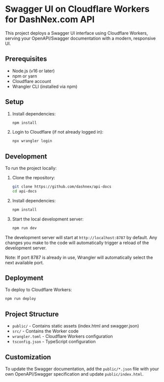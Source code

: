 # Swagger UI on Cloudflare Workers for DashNex.com API

This project deploys a Swagger UI interface using Cloudflare Workers, serving your OpenAPI/Swagger documentation with a modern, responsive UI.

## Prerequisites

- Node.js (v16 or later)
- npm or yarn
- Cloudflare account
- Wrangler CLI (installed via npm)

## Setup

1. Install dependencies:
   ```bash
   npm install
   ```

2. Login to Cloudflare (if not already logged in):
   ```bash
   npx wrangler login
   ```

## Development

To run the project locally:

1. Clone the repository:
   ```bash
   git clone https://github.com/dashnex/api-docs
   cd api-docs
   ```

2. Install dependencies:
   ```bash
   npm install
   ```

3. Start the local development server:
   ```bash
   npm run dev
   ```

The development server will start at `http://localhost:8787` by default. Any changes you make to the code will automatically trigger a reload of the development server.

Note: If port 8787 is already in use, Wrangler will automatically select the next available port.

## Deployment

To deploy to Cloudflare Workers:

```bash
npm run deploy
```

## Project Structure

- `public/` - Contains static assets (index.html and swagger.json)
- `src/` - Contains the Worker code
- `wrangler.toml` - Cloudflare Workers configuration
- `tsconfig.json` - TypeScript configuration

## Customization

To update the Swagger documentation, add the `public/*.json` file with your own OpenAPI/Swagger specification and update `public/index.html`.  